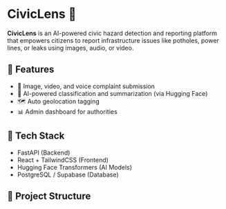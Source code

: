# CivicLens 🚧

**CivicLens** is an AI-powered civic hazard detection and reporting platform that empowers citizens to report infrastructure issues like potholes, power lines, or leaks using images, audio, or video.

## 🌟 Features
- 📸 Image, video, and voice complaint submission
- 🧠 AI-powered classification and summarization (via Hugging Face)
- 🗺️ Auto geolocation tagging
- 📊 Admin dashboard for authorities

## 🚀 Tech Stack
- FastAPI (Backend)
- React + TailwindCSS (Frontend)
- Hugging Face Transformers (AI Models)
- PostgreSQL / Supabase (Database)

## 📁 Project Structure

